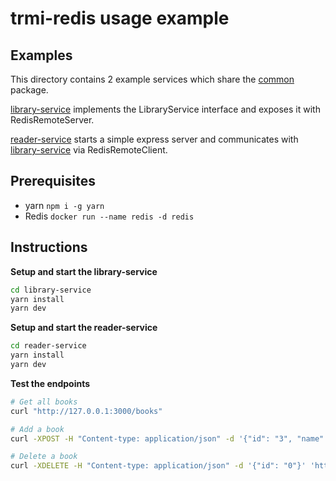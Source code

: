 # trmi-redis usage example

## Examples

This directory contains 2 example services which share the [common](common) package. 

[library-service](library-service) implements the LibraryService interface and exposes it with RedisRemoteServer.

[reader-service](reader-service) starts a simple express server and communicates with [library-service](library-service) via RedisRemoteClient.

## Prerequisites

- yarn `npm i -g yarn`
- Redis `docker run --name redis -d redis`

## Instructions

**Setup and start the library-service**

```sh
cd library-service
yarn install
yarn dev
```

**Setup and start the reader-service**

```sh
cd reader-service
yarn install
yarn dev
```

**Test the endpoints**

```sh
# Get all books
curl "http://127.0.0.1:3000/books"

# Add a book
curl -XPOST -H "Content-type: application/json" -d '{"id": "3", "name": "1984"}' 'http://127.0.0.1:3000/books'

# Delete a book
curl -XDELETE -H "Content-type: application/json" -d '{"id": "0"}' 'http://127.0.0.1:3000/books'
```
